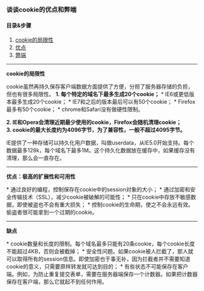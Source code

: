 ### 谈谈cookie的优点和弊端  
#### 目录&步骤  
1. [cookie的局限性](#1)  
2. [优点](#2)  
3. [弊端](#3)  

---
<p id = "1"><b>cookie的局限性</b></p>  
cookie虽然再持久保存客户端数据方面提供了方便，分担了服务器存储的负担，但也有很多局限性。  
<b>1. 每个特定的域名下最多生成20个cookie；</b>    
  * IE6或更低版本最多生成20个cookie；  
  * IE7和之后的版本最后可以有50个cookie；  
  * Firefox最多有50个cookie；  
  * chrome和Safari没有做硬性限制。  
 
<b>2. IE和Opera会清理近期最少使用的cookie，Firefox会随机清理cookie；</b>    
<b>3. cookie的最大长度约为4096字节，为了兼容性，一般不超过4095字节。</b>  

IE提供了一种存储可以持久化用户数据，叫做userdata，从IE5.0开始支持。每个数据最多128k，每个域名下最多1M。这个持久化数据放在缓存中，如果缓存没有清理，那么会一直存在。  

---
<p id = "2"><b>优点：极高的扩展性和可用性</b></p>  
* 通过良好的编程，控制保存在cookie中的session对象的大小；
* 通过加密和安全传输技术（SSL），减少cookie被破解的可能性；
* 只在cookie中存放不敏感数据，即使被盗也不会有重大损失；
* 控制cookie的生命期，使之不会永远有效。偷盗者很可能拿到一个过期的cookie。  

---
<p id = "3"><b>缺点</b></p>  
* cookie数量和长度的限制。每个域名最多只能有20条cookie，每个cookie长度不能超过4KB，否则会被截掉；
* 安全性问题。如果cookie被人拦截了，那人就可以取得所有的session信息。即使加密也于事无补，因为拦截者并不需要知道cookie的意义，只需要原样转发就可达到目的；
* 有些状态不可能保存在客户端。例如，为防止重复提交表单，需要在服务器端保存一个计数器。如果把计数器保存在客户端，那么它就起不到任何作用。


